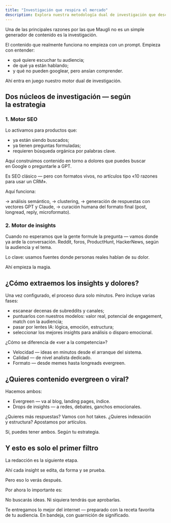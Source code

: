 ```yaml
---
title: "Investigación que respira el mercado"
description: Explora nuestra metodología dual de investigación que descubre insights genuinos del mercado mediante motores SEO y de insights, creando contenido que resuena con tu audiencia más allá de la generación típica"
---
```

Una de las principales razones por las que Maugli no es un simple generador de contenido es la investigación.

El contenido que realmente funciona no empieza con un prompt. Empieza con entender:

- qué quiere escuchar tu audiencia;
- de qué ya están hablando;
- y qué no pueden googlear, pero ansían comprender.

Ahí entra en juego nuestro motor dual de investigación.

## **Dos núcleos de investigación — según la estrategia**

### **1. Motor SEO**

Lo activamos para productos que:

- ya están siendo buscados;
- ya tienen preguntas formuladas;
- requieren búsqueda orgánica por palabras clave.

Aquí construimos contenido en torno a dolores que puedes buscar en Google o preguntarle a GPT.

Es SEO clásico — pero con formatos vivos, no artículos tipo «10 razones para usar un CRM».

Aquí funciona:

→ análisis semántico,
→ clustering,
→ generación de respuestas con vectores GPT y Claude,
→ curación humana del formato final (post, longread, reply, microformato).

### **2. Motor de insights**

Cuando no esperamos que la gente formule la pregunta — vamos donde ya arde la conversación. Reddit, foros, ProductHunt, HackerNews, según la audiencia y el tema.

Lo clave: usamos fuentes donde personas reales hablan de su dolor.

Ahí empieza la magia.

## ¿Cómo extraemos los insights y dolores? 

Una vez configurado, el proceso dura solo minutos. Pero incluye varias fases:

- escanear decenas de subreddits y canales;
- puntuarlos con nuestros modelos: valor real, potencial de engagement, match con la audiencia;
- pasar por lentes IA: lógica, emoción, estructura;
- seleccionar los mejores insights para análisis o disparo emocional.

¿Cómo se diferencia de «ver a la competencia»?

- Velocidad — ideas en minutos desde el arranque del sistema.
- Calidad — de nivel analista dedicado.
- Formato — desde memes hasta longreads evergreen.

## ¿Quieres contenido evergreen o viral?

Hacemos ambos:

- Evergreen — va al blog, landing pages, índice.
- Drops de insights — a redes, debates, ganchos emocionales.

¿Quieres más respuestas? Vamos con hot takes.
¿Quieres indexación y estructura? Apostamos por artículos.

Sí, puedes tener ambos. Según tu estrategia.

## **Y esto es solo el primer filtro**

La redacción es la siguiente etapa.

Ahí cada insight se edita, da forma y se prueba.

Pero eso lo verás después.

Por ahora lo importante es:

No buscarás ideas.
Ni siquiera tendrás que aprobarlas.

Te entregamos lo mejor del internet — preparado con la receta favorita de tu audiencia. En bandeja, con guarnición de significado.
